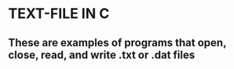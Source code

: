 # TEXT-FILE IN C
## These are examples of programs that open, close, read, and write .txt or .dat files
